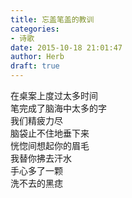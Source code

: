 ```yaml
---  
title: 忘盖笔盖的教训  
categories:  
- 诗歌  
date: 2015-10-18 21:01:47  
author: Herb  
draft: true
---  
```

在桌案上度过太多时间  
笔完成了脑海中太多的字  
我们精疲力尽  
脑袋止不住地垂下来  
恍惚间想起你的眉毛  
我替你拂去汗水  
手心多了一颗  
洗不去的黑痣  
